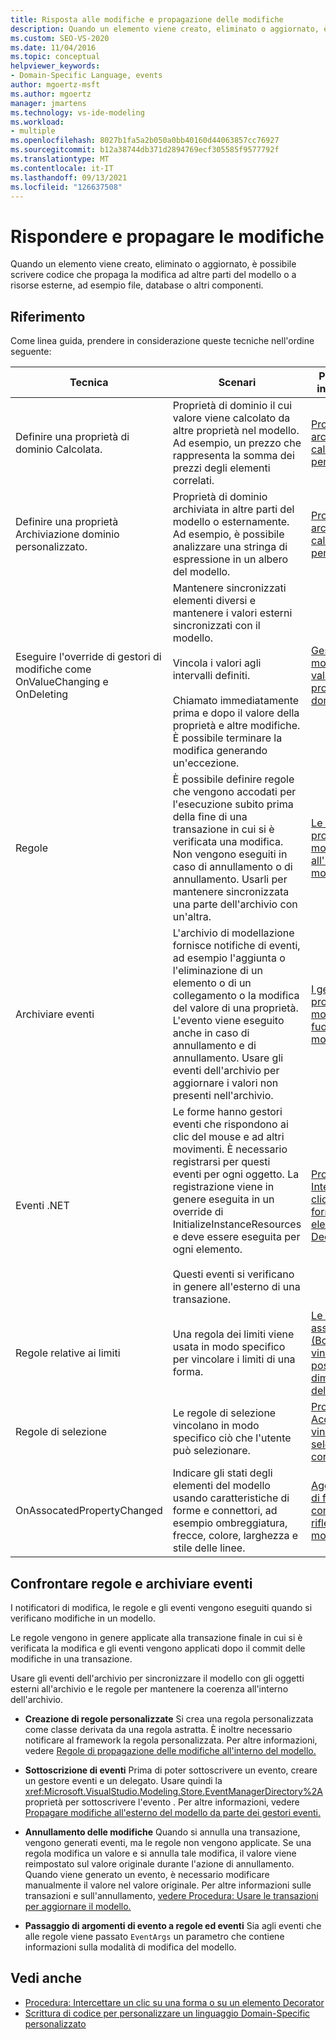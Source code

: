 ```yaml
---
title: Risposta alle modifiche e propagazione delle modifiche
description: Quando un elemento viene creato, eliminato o aggiornato, è possibile scrivere codice che propaga la modifica ad altre parti del modello o a risorse esterne.
ms.custom: SEO-VS-2020
ms.date: 11/04/2016
ms.topic: conceptual
helpviewer_keywords:
- Domain-Specific Language, events
author: mgoertz-msft
ms.author: mgoertz
manager: jmartens
ms.technology: vs-ide-modeling
ms.workload:
- multiple
ms.openlocfilehash: 8027b1fa5a2b050a0bb40160d44063857cc76927
ms.sourcegitcommit: b12a38744db371d2894769ecf305585f9577792f
ms.translationtype: MT
ms.contentlocale: it-IT
ms.lasthandoff: 09/13/2021
ms.locfileid: "126637508"
---
```

# <a name="respond-to-and-propagate-changes"></a>Rispondere e propagare le modifiche

Quando un elemento viene creato, eliminato o aggiornato, è possibile scrivere codice che propaga la modifica ad altre parti del modello o a risorse esterne, ad esempio file, database o altri componenti.

## <a name="reference"></a>Riferimento

Come linea guida, prendere in considerazione queste tecniche nell'ordine seguente:

|Tecnica|Scenari|Per ulteriori informazioni|
|-|-|-|
|Definire una proprietà di dominio Calcolata.|Proprietà di dominio il cui valore viene calcolato da altre proprietà nel modello. Ad esempio, un prezzo che rappresenta la somma dei prezzi degli elementi correlati.|[Proprietà di archiviazione calcolate e personalizzate](../modeling/calculated-and-custom-storage-properties.md)|
|Definire una proprietà Archiviazione dominio personalizzato.|Proprietà di dominio archiviata in altre parti del modello o esternamente. Ad esempio, è possibile analizzare una stringa di espressione in un albero del modello.|[Proprietà di archiviazione calcolate e personalizzate](../modeling/calculated-and-custom-storage-properties.md)|
|Eseguire l'override di gestori di modifiche come OnValueChanging e OnDeleting|Mantenere sincronizzati elementi diversi e mantenere i valori esterni sincronizzati con il modello.<br /><br /> Vincola i valori agli intervalli definiti.<br /><br /> Chiamato immediatamente prima e dopo il valore della proprietà e altre modifiche. È possibile terminare la modifica generando un'eccezione.|[Gestori di modifica del valore delle proprietà del dominio](../modeling/domain-property-value-change-handlers.md)|
|Regole|È possibile definire regole che vengono accodati per l'esecuzione subito prima della fine di una transazione in cui si è verificata una modifica. Non vengono eseguiti in caso di annullamento o di annullamento. Usarli per mantenere sincronizzata una parte dell'archivio con un'altra.|[Le regole propagano le modifiche all'interno del modello](../modeling/rules-propagate-changes-within-the-model.md)|
|Archiviare eventi|L'archivio di modellazione fornisce notifiche di eventi, ad esempio l'aggiunta o l'eliminazione di un elemento o di un collegamento o la modifica del valore di una proprietà. L'evento viene eseguito anche in caso di annullamento e di annullamento. Usare gli eventi dell'archivio per aggiornare i valori non presenti nell'archivio.|[I gestori eventi propagano le modifiche al di fuori del modello](../modeling/event-handlers-propagate-changes-outside-the-model.md)|
|Eventi .NET|Le forme hanno gestori eventi che rispondono ai clic del mouse e ad altri movimenti. È necessario registrarsi per questi eventi per ogni oggetto. La registrazione viene in genere eseguita in un override di InitializeInstanceResources e deve essere eseguita per ogni elemento.<br /><br /> Questi eventi si verificano in genere all'esterno di una transazione.|[Procedura: Intercettare un clic su una forma o su un elemento Decorator](../modeling/how-to-intercept-a-click-on-a-shape-or-decorator.md)|
|Regole relative ai limiti|Una regola dei limiti viene usata in modo specifico per vincolare i limiti di una forma.|[Le regole associate (BoundsRules) vincolano posizione e dimensione delle forme](/previous-versions/visualstudio/visual-studio-2015/modeling/boundsrules-constrain-shape-location-and-size?preserve-view=true&view=vs-2015)|
|Regole di selezione|Le regole di selezione vincolano in modo specifico ciò che l'utente può selezionare.|[Procedura: Accedere e vincolare la selezione corrente](../modeling/how-to-access-and-constrain-the-current-selection.md)|
|OnAssocatedPropertyChanged|Indicare gli stati degli elementi del modello usando caratteristiche di forme e connettori, ad esempio ombreggiatura, frecce, colore, larghezza e stile delle linee.|[Aggiornamento di forme e di connettori per riflettere il modello](../modeling/updating-shapes-and-connectors-to-reflect-the-model.md)|

## <a name="compare-rules-and-store-events"></a>Confrontare regole e archiviare eventi

I notificatori di modifica, le regole e gli eventi vengono eseguiti quando si verificano modifiche in un modello.

Le regole vengono in genere applicate alla transazione finale in cui si è verificata la modifica e gli eventi vengono applicati dopo il commit delle modifiche in una transazione.

Usare gli eventi dell'archivio per sincronizzare il modello con gli oggetti esterni all'archivio e le regole per mantenere la coerenza all'interno dell'archivio.

- **Creazione di regole personalizzate** Si crea una regola personalizzata come classe derivata da una regola astratta. È inoltre necessario notificare al framework la regola personalizzata. Per altre informazioni, vedere [Regole di propagazione delle modifiche all'interno del modello.](../modeling/rules-propagate-changes-within-the-model.md)

- **Sottoscrizione di eventi** Prima di poter sottoscrivere un evento, creare un gestore eventi e un delegato. Usare quindi la <xref:Microsoft.VisualStudio.Modeling.Store.EventManagerDirectory%2A> proprietà per sottoscrivere l'evento . Per altre informazioni, vedere [Propagare modifiche all'esterno del modello da parte dei gestori eventi.](../modeling/event-handlers-propagate-changes-outside-the-model.md)

- **Annullamento delle modifiche** Quando si annulla una transazione, vengono generati eventi, ma le regole non vengono applicate. Se una regola modifica un valore e si annulla tale modifica, il valore viene reimpostato sul valore originale durante l'azione di annullamento. Quando viene generato un evento, è necessario modificare manualmente il valore nel valore originale. Per altre informazioni sulle transazioni e sull'annullamento, [vedere Procedura: Usare le transazioni per aggiornare il modello.](../modeling/how-to-use-transactions-to-update-the-model.md)

- **Passaggio di argomenti di evento a regole ed eventi** Sia agli eventi che alle regole viene passato `EventArgs` un parametro che contiene informazioni sulla modalità di modifica del modello.

## <a name="see-also"></a>Vedi anche

- [Procedura: Intercettare un clic su una forma o su un elemento Decorator](../modeling/how-to-intercept-a-click-on-a-shape-or-decorator.md)
- [Scrittura di codice per personalizzare un linguaggio Domain-Specific personalizzato](../modeling/writing-code-to-customise-a-domain-specific-language.md)